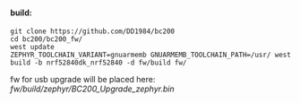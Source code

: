 #### build:
```
git clone https://github.com/DD1984/bc200
cd bc200/bc200_fw/
west update
ZEPHYR_TOOLCHAIN_VARIANT=gnuarmemb GNUARMEMB_TOOLCHAIN_PATH=/usr/ west build -b nrf52840dk_nrf52840 -d fw/build fw/
```
fw for usb upgrade will be placed here: _fw/build/zephyr/BC200_Upgrade_zephyr.bin_
